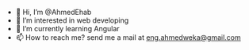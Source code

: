 - 👋 Hi, I’m @AhmedEhab
- 👀 I’m interested in web developing
- 🌱 I’m currently learning Angular
- 📫 How to reach me? send me a mail at eng.ahmedweka@gmail.com

<!---
AhmedEhabWeka/AhmedEhabWeka is a ✨ special ✨ repository because its `README.md` (this file) appears on your GitHub profile.
You can click the Preview link to take a look at your changes.
--->
